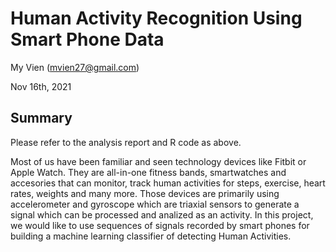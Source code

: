 # Human Activity Recognition Using Smart Phone Data

My Vien (mvien27@gmail.com)

Nov 16th, 2021

## Summary

Please refer to the analysis report and R code as above.

Most of us have been familiar and seen technology devices like Fitbit or Apple Watch. They are all-in-one
fitness bands, smartwatches and accesories that can monitor, track human activities for steps, exercise, heart
rates, weights and many more. Those devices are primarily using accelerometer and gyroscope which are
triaxial sensors to generate a signal which can be processed and analized as an activity. In this project, we
would like to use sequences of signals recorded by smart phones for building a machine learning classifier of
detecting Human Activities.
